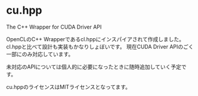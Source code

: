 cu.hpp
======

The C++ Wrapper for CUDA Driver API

OpenCLのC++ Wrapperであるcl.hppにインスパイアされて作成しました。
cl.hppと比べて設計も実装もかなりしょぼいです。
現在CUDA Driver APIのごく一部にのみ対応しています。

未対応のAPIについては個人的に必要になったときに随時追加していく予定です。

cu.hppのライセンスはMITライセンスとなってます。